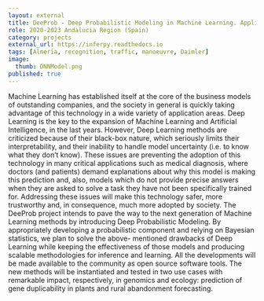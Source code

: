 ```yaml
---
layout: external
title: DeeProb - Deep Probabilistic Modeling in Machine Learning. Applications to Genomics and Ecology
role: 2020-2023 Andalucia Region (Spain)
category: projects
external_url: https://inferpy.readthedocs.io 
tags: [Almeria, recognition, traffic, manoeuvre, Daimler]
image:
  thumb: DNNModel.png
published: true
---
```


Machine Learning has established itself at the core of the business models of outstanding companies, and the society in general is quickly taking advantage of this technology in a wide variety of application areas. Deep Learning is the key to the expansion of Machine Learning and Artificial Intelligence, in the last years. However, Deep Learning methods are criticized because of their black-box nature, which seriously limits their interpretability, and their inability to handle model uncertainty (i.e. to know what they don’t know). These issues are preventing the adoption of this technology in many critical applications such as medical diagnosis, where doctors (and patients) demand explanations about why this model is making this prediction and, also, models which do not provide precise answers when they are asked to solve a task they have not been specifically trained for. Addressing these issues will make this technology safer, more trustworthy and, in consequence, much more adopted by society. The DeeProb project intends to pave the way to the next generation of Machine Learning methods by introducing Deep Probabilistic Modeling. By appropriately developing a probabilistic component and relying on Bayesian statistics, we plan to solve the above- mentioned drawbacks of Deep Learning while keeping the effectiveness of those models and producing scalable methodologies for inference and learning. All the developments will be made available to the community as open source software tools. The new methods will be instantiated and tested in two use cases with remarkable impact, respectively, in genomics and ecology: prediction of gene duplicability in plants and rural abandonment forecasting.
